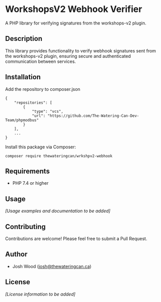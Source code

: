 # WorkshopsV2 Webhook Verifier

A PHP library for verifying signatures from the workshops-v2 plugin.

## Description

This library provides functionality to verify webhook signatures sent from the workshops-v2 plugin, ensuring secure and authenticated communication between services.

## Installation

Add the repository to composer.json
```
{
    "repositories": [
        {
            "type": "vcs",
            "url": "https://github.com/The-Watering-Can-Dev-Team/phpmodbus"
        }
    ],
    ...
}
```
Install this package via Composer:
```
composer require thewateringcan/wrkshpv2-webhook
```

## Requirements

- PHP 7.4 or higher

## Usage

*[Usage examples and documentation to be added]*

## Contributing

Contributions are welcome! Please feel free to submit a Pull Request.

## Author

- Josh Wood (josh@thewateringcan.ca)

## License

*[License information to be added]*
